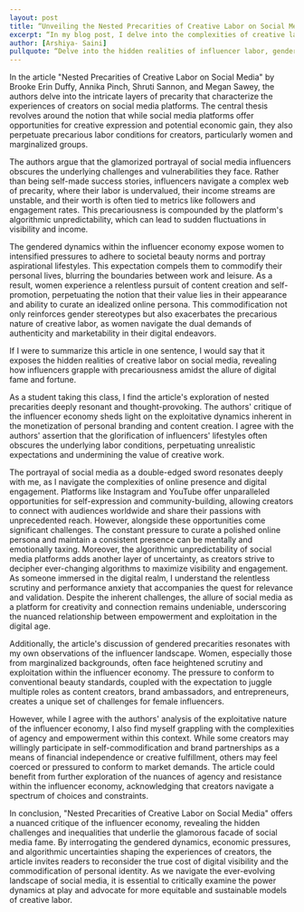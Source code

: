 ```yaml
---
layout: post
title: “Unveiling the Nested Precarities of Creative Labor on Social Media”
excerpt: “In my blog post, I delve into the complexities of creative labor on social media platforms, as explored in the article "Nested Precarities of Creative Labor on Social Media" by Brooke Erin Duffy, Annika Pinch, Shruti Sannon, and Megan Sawey. I discuss the authors' central thesis regarding the hidden realities of influencer labor and the gendered dynamics at play within the influencer economy. Additionally, I reflect on my own experiences and observations as a social media user, exploring the tensions between empowerment and exploitation in the pursuit of digital fame and fortune. Through a critical lens, I interrogate the implications of the settlement reached by the National Association of Realtors for the broader landscape of creative labor and economic precarity.”
author: [Arshiya- Saini]
pullquote: “Delve into the hidden realities of influencer labor, gendered dynamics, and the implications of recent settlements on the digital landscape.”
---
```



In the article "Nested Precarities of Creative Labor on Social Media" by Brooke Erin Duffy, Annika Pinch, Shruti Sannon, and Megan Sawey, the authors delve into the intricate layers of precarity that characterize the experiences of creators on social media platforms. The central thesis revolves around the notion that while social media platforms offer opportunities for creative expression and potential economic gain, they also perpetuate precarious labor conditions for creators, particularly women and marginalized groups.

The authors argue that the glamorized portrayal of social media influencers obscures the underlying challenges and vulnerabilities they face. Rather than being self-made success stories, influencers navigate a complex web of precarity, where their labor is undervalued, their income streams are unstable, and their worth is often tied to metrics like followers and engagement rates. This precariousness is compounded by the platform's algorithmic unpredictability, which can lead to sudden fluctuations in visibility and income.

The gendered dynamics within the influencer economy expose women to intensified pressures to adhere to societal beauty norms and portray aspirational lifestyles. This expectation compels them to commodify their personal lives, blurring the boundaries between work and leisure. As a result, women experience a relentless pursuit of content creation and self-promotion, perpetuating the notion that their value lies in their appearance and ability to curate an idealized online persona. This commodification not only reinforces gender stereotypes but also exacerbates the precarious nature of creative labor, as women navigate the dual demands of authenticity and marketability in their digital endeavors.

If I were to summarize this article in one sentence, I would say that it exposes the hidden realities of creative labor on social media, revealing how influencers grapple with precariousness amidst the allure of digital fame and fortune.

As a student taking this class, I find the article's exploration of nested precarities deeply resonant and thought-provoking. The authors' critique of the influencer economy sheds light on the exploitative dynamics inherent in the monetization of personal branding and content creation. I agree with the authors' assertion that the glorification of influencers' lifestyles often obscures the underlying labor conditions, perpetuating unrealistic expectations and undermining the value of creative work.

The portrayal of social media as a double-edged sword resonates deeply with me, as I navigate the complexities of online presence and digital engagement. Platforms like Instagram and YouTube offer unparalleled opportunities for self-expression and community-building, allowing creators to connect with audiences worldwide and share their passions with unprecedented reach. However, alongside these opportunities come significant challenges. The constant pressure to curate a polished online persona and maintain a consistent presence can be mentally and emotionally taxing. Moreover, the algorithmic unpredictability of social media platforms adds another layer of uncertainty, as creators strive to decipher ever-changing algorithms to maximize visibility and engagement. As someone immersed in the digital realm, I understand the relentless scrutiny and performance anxiety that accompanies the quest for relevance and validation. Despite the inherent challenges, the allure of social media as a platform for creativity and connection remains undeniable, underscoring the nuanced relationship between empowerment and exploitation in the digital age.

Additionally, the article's discussion of gendered precarities resonates with my own observations of the influencer landscape. Women, especially those from marginalized backgrounds, often face heightened scrutiny and exploitation within the influencer economy. The pressure to conform to conventional beauty standards, coupled with the expectation to juggle multiple roles as content creators, brand ambassadors, and entrepreneurs, creates a unique set of challenges for female influencers.

However, while I agree with the authors' analysis of the exploitative nature of the influencer economy, I also find myself grappling with the complexities of agency and empowerment within this context. While some creators may willingly participate in self-commodification and brand partnerships as a means of financial independence or creative fulfillment, others may feel coerced or pressured to conform to market demands. The article could benefit from further exploration of the nuances of agency and resistance within the influencer economy, acknowledging that creators navigate a spectrum of choices and constraints.

In conclusion, "Nested Precarities of Creative Labor on Social Media" offers a nuanced critique of the influencer economy, revealing the hidden challenges and inequalities that underlie the glamorous facade of social media fame. By interrogating the gendered dynamics, economic pressures, and algorithmic uncertainties shaping the experiences of creators, the article invites readers to reconsider the true cost of digital visibility and the commodification of personal identity. As we navigate the ever-evolving landscape of social media, it is essential to critically examine the power dynamics at play and advocate for more equitable and sustainable models of creative labor.

